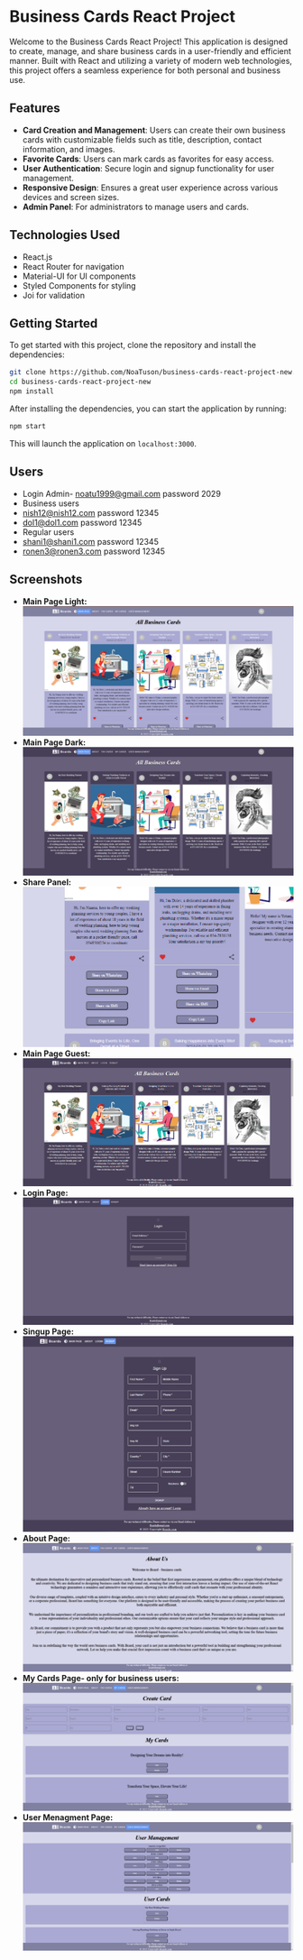 # Business Cards React Project

Welcome to the Business Cards React Project! This application is designed to create, manage, and share business cards in a user-friendly and efficient manner. Built with React and utilizing a variety of modern web technologies, this project offers a seamless experience for both personal and business use.

## Features

- **Card Creation and Management**: Users can create their own business cards with customizable fields such as title, description, contact information, and images.
- **Favorite Cards**: Users can mark cards as favorites for easy access.
- **User Authentication**: Secure login and signup functionality for user management.
- **Responsive Design**: Ensures a great user experience across various devices and screen sizes.
- **Admin Panel**: For administrators to manage users and cards.

## Technologies Used

- React.js
- React Router for navigation
- Material-UI for UI components
- Styled Components for styling
- Joi for validation

## Getting Started

To get started with this project, clone the repository and install the dependencies:

```bash
git clone https://github.com/NoaTuson/business-cards-react-project-new.git
cd business-cards-react-project-new
npm install

```
After installing the dependencies, you can start the application by running:

```bash
npm start

```
This will launch the application on `localhost:3000`.


## Users 

- Login Admin- noatu1999@gmail.com password 2029
- Business users
- nish12@nish12.com password 12345
- dol1@dol1.com password 12345
- Regular users
- shani1@shani1.com password 12345
- ronen3@ronen3.com password 12345

## Screenshots

- **Main Page Light:** 
![My Project Screenshot](https://github.com/NoaTuson/business-cards-react-project-new/blob/main/mainpagelight%20(1).png)
- **Main Page Dark:**
![My Project Screenshot](https://github.com/NoaTuson/business-cards-react-project-new/blob/main/mainpagedark.png)
- **Share Panel:**
![My Project Screenshot](https://github.com/NoaTuson/business-cards-react-project-new/blob/main/share.png)
- **Main Page Guest:**
![My Project Screenshot](https://github.com/NoaTuson/business-cards-react-project-new/blob/main/guest.png)
- **Login Page:** 
![My Project Screenshot](https://github.com/NoaTuson/business-cards-react-project-new/blob/main/login.png)
- **Singup Page:** 
![My Project Screenshot](https://github.com/NoaTuson/business-cards-react-project-new/blob/main/signup.png)
- **About Page:** 
![My Project Screenshot](https://github.com/NoaTuson/business-cards-react-project-new/blob/main/about.png)
- **My Cards Page- only for business users:**
![My Project Screenshot](https://github.com/NoaTuson/business-cards-react-project-new/blob/main/mycards.png)
- **User Menagment Page:** 
![My Project Screenshot](https://github.com/NoaTuson/business-cards-react-project-new/blob/main/usermanagament.png)

